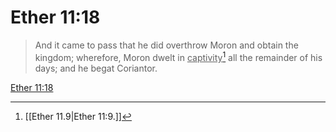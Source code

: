 # Ether 11:18

> And it came to pass that he did overthrow Moron and obtain the kingdom; wherefore, Moron dwelt in <u>captivity</u>[^a] all the remainder of his days; and he begat Coriantor.

[Ether 11:18](https://www.churchofjesuschrist.org/study/scriptures/bofm/ether/11?lang=eng&id=p18#p18)


[^a]: [[Ether 11.9|Ether 11:9.]]
